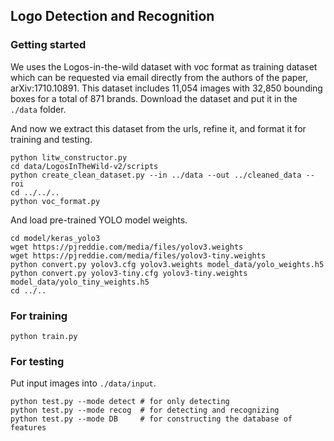 ## Logo Detection and Recognition

### Getting started
We uses the Logos-in-the-wild dataset with voc format as training dataset which can be requested via email directly from the authors of the paper, arXiv:1710.10891. This dataset includes 11,054 images with 32,850 bounding boxes for a total of 871 brands.
Download the dataset and put it in the `./data` folder.

And now we extract this dataset from the urls, refine it, and format it for training and testing.
```
python litw_constructor.py
cd data/LogosInTheWild-v2/scripts
python create_clean_dataset.py --in ../data --out ../cleaned_data --roi
cd ../../..
python voc_format.py
```

And load pre-trained YOLO model weights.
```
cd model/keras_yolo3
wget https://pjreddie.com/media/files/yolov3.weights
wget https://pjreddie.com/media/files/yolov3-tiny.weights
python convert.py yolov3.cfg yolov3.weights model_data/yolo_weights.h5
python convert.py yolov3-tiny.cfg yolov3-tiny.weights model_data/yolo_tiny_weights.h5
cd ../..
```

### For training
```
python train.py
```

### For testing
Put input images into `./data/input`.
```
python test.py --mode detect # for only detecting
python test.py --mode recog  # for detecting and recognizing
python test.py --mode DB     # for constructing the database of features
```